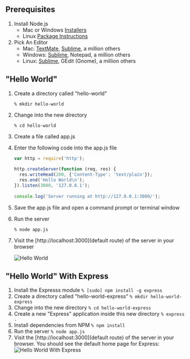## Prerequisites
1. Install Node.js	
	* Mac or Windows [Installers](http://nodejs.org/download/)
	* Linux [Package Instructions](https://github.com/joyent/node/wiki/Installing-Node.js-via-package-manager)
2. Pick An Editor
	* Mac: [TextMate](http://macromates.com/), [Sublime](http://www.sublimetext.com/), a million others
	* Windows: [Sublime](http://www.sublimetext.com/), Notepad, a million others
	* Linux: [Sublime](http://www.sublimetext.com/), GEdit (Gnome), a million others

## "Hello World"
1. Create a directory called "hello-world"

	`% mkdir hello-world`

2. Change into the new directory

	`% cd hello-world`

3. Create a file called app.js

4. Enter the following code into the app.js file
	```javascript
	var http = require('http');
	 
	http.createServer(function (req, res) {
	  res.writeHead(200, {'Content-Type': 'text/plain'});
	  res.end('Hello World\n');
	}).listen(3000, '127.0.0.1');
		
	console.log('Server running at http://127.0.0.1:3000/');
	```

5. Save the app.js file and open a command prompt or terminal window

6. Run the server

	`% node app.js`

7. Visit the [http://localhost:3000](default route) of the server in your browser		

	![Hello World](https://raw.github.com/NodePhilly/MiniHacks/master/2012.09/HelloWorld/img/HelloWorld.png)


## "Hello World" With Express

1. Install the Expresss module
		`% [sudo] npm install -g express`
2. Create a directory called "hello-world-express"
		`% mkdir hello-world-express`
3. Change into the new directory
		`% cd hello-world-express`
4. Create a new "Express" application inside this new directory
		`% express .`
5. Install dependencies from NPM
		`% npm install`
6. Run the server
		`% node app.js`
7. Visit the [http://localhost:3000](default route) of the server in your browser. You should see the default home page for Express:
		![Hello World With Express](https://raw.github.com/NodePhilly/MiniHacks/master/2012.09/HelloWorld/img/HelloWorldExpress.png)